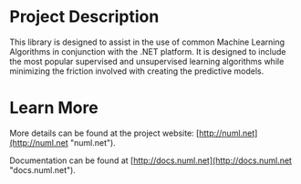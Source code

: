 # Project Description
This library is designed to assist in the use of common Machine Learning Algorithms in conjunction with the .NET platform. It is designed to include the most popular supervised and unsupervised learning algorithms while minimizing the friction involved with creating the predictive models.

# Learn More
More details can be found at the project website: [http://numl.net](http://numl.net "numl.net").

Documentation can be found at [http://docs.numl.net](http://docs.numl.net "docs.numl.net").

